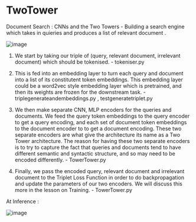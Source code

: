 # TwoTower
Document Search : CNNs and the Two Towers - Building a search engine which takes in quieries and produces a list of relevant document . 

![image](https://github.com/user-attachments/assets/64e9ca7e-cfc7-4e9b-af67-9ae742d9ee01)

1. We start by taking our triple of (query, relevant document, irrelevant document) which should be tokenised. - tokeniser.py
   
2. This is fed into an embedding layer to turn each query and document into a list of its constitutent token embeddings. This embedding layer could be a word2vec style embedding layer which is pretrained, and then its weights are frozen for the downstream task. - triplegenerateandembeddings.py , testgeneratetriplet.py
   
3. We then make separate CNN, MLP encoders for the queries and documents. We feed the query token embeddings to the query encoder to get a query encoding, and each set of document token embeddings to the document encoder to to get a document encoding. These two separate encoders are what give the architecture its name as a Two Tower architecture. The reason for having these two separate encoders is to try to capture the fact that queries and documents tend to have different semantic and syntactic structure, and so may need to be encoded differently. - TowerTower.py
   
4. Finally, we pass the encoded query, relevant document and irrelevant document to the Triplet Loss Function in order to do backpropagation and update the parameters of our two encoders. We will discuss this more in the lesson on Training. - TowerTower.py 

At Inference : 

![image](https://github.com/user-attachments/assets/d725bb0d-6ca4-45ff-8c9d-963035f36ab1)
